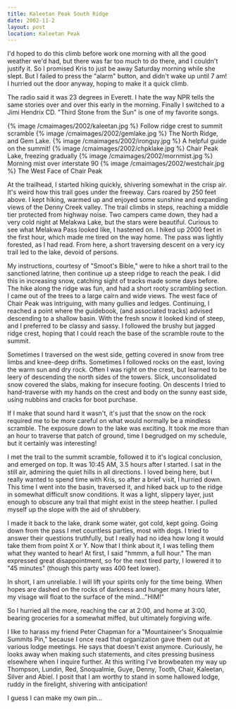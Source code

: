 ```yaml
---
title: Kaleetan Peak South Ridge
date: 2002-11-2
layout: post
location: Kaleetan Peak
---
```


I'd hoped to do this climb before work one morning with all the good
weather we'd had, but there was far too much to do there, and I
couldn't justify it. So I promised Kris to just be away Saturday
morning while she slept. But I failed to press the "alarm" button, and
didn't wake up until 7 am! I hurried out the door anyway, hoping to
make it a quick climb.


The radio said it was 23 degrees in Everett. I hate the way NPR tells
the same stories over and over this early in the morning. Finally I
switched to a Jimi Hendrix CD.  "Third Stone from the Sun" is one of
my favorite songs.


{% image /cmaimages/2002/kaleetan.jpg %}
Follow ridge crest to summit scramble
{% image /cmaimages/2002/gemlake.jpg %}
The North Ridge, and Gem Lake.
{% image /cmaimages/2002/ironguy.jpg %}
A helpful guide on the summit!
{% image /cmaimages/2002/chpklake.jpg %}
Chair Peak Lake, freezing gradually
{% image /cmaimages/2002/mornmist.jpg %}
Morning mist over interstate 90
{% image /cmaimages/2002/westchair.jpg %}
The West Face of Chair Peak

At the trailhead, I started hiking quickly, shivering somewhat in the
crisp air.  It's weird how this trail goes under the freeway. Cars
roared by 250 feet above.  I kept hiking, warmed up and enjoyed some
sunshine and expanding views of the Denny Creek valley. The trail
climbs in steps, reaching a middle tier protected from highway
noise. Two campers came down, they had a very cold night at Melakwa
Lake, but the stars were beautiful. Curious to see what Melakwa Pass
looked like, I hastened on. I hiked up 2000 feet in the first hour,
which made me tired on the way home. The pass was lightly forested, as
I had read. From here, a short traversing descent on a very icy trail
led to the lake, devoid of persons.


My instructions, courtesy of "Smoot's Bible," were to hike a short
trail to the sanctioned latrine, then continue up a steep ridge to
reach the peak. I did this in increasing snow, catching sight of
tracks made some days before. The hike along the ridge was fun, and
had a short rooty scrambling section. I came out of the trees to a
large cairn and wide views. The west face of Chair Peak was
intriguing, with many gullies and ledges. Continuing, I reached a
point where the guidebook, (and associated tracks) advised descending
to a shallow basin. With the fresh snow it looked kind of steep, and I
preferred to be classy and sassy. I followed the brushy but jagged
ridge crest, hoping that I could reach the base of the scramble route
to the summit.


Sometimes I traversed on the west side, getting covered in snow from
tree limbs and knee-deep drifts. Sometimes I followed rocks on the
east, loving the warm sun and dry rock. Often I was right on the
crest, but learned to be leery of descending the north sides of the
towers. Slick, unconsolidated snow covered the slabs, making for
insecure footing. On descents I tried to hand-traverse with my hands
on the crest and body on the sunny east side, using nubbins and cracks
for boot purchase.


If I make that sound hard it wasn't, it's just that the snow on the
rock required me to be more careful on what would normally be a
mindless scramble. The exposure down to the lake was exciting. It took
me more than an hour to traverse that patch of ground, time I
begrudged on my schedule, but it certainly was interesting!


I met the trail to the summit scramble, followed it to it's logical
conclusion, and emerged on top. It was 10:45 AM, 3.5 hours after I
started. I sat in the still air, admiring the quiet hills in all
directions. I loved being here, but I really wanted to spend time with
Kris, so after a brief visit, I hurried down. This time I went into
the basin, traversed it, and hiked back up to the ridge in somewhat
difficult snow conditions. It was a light, slippery layer, just enough
to obscure any trail that might exist in the steep heather. I pulled
myself up the slope with the aid of shrubbery.


I made it back to the lake, drank some water, got cold, kept
going. Going down from the pass I met countless parties, most with
dogs. I tried to answer their questions truthfully, but I really had
no idea how long it would take them from point X or Y.  Now that I
think about it, I was telling them what they wanted to hear! At first,
I said "hmmm, a full hour." The man expressed great disappointment, so
for the next tired party, I lowered it to "45 minutes" (though this
party was 400 feet lower).


In short, I am unreliable. I will lift your spirits only for the time
being.  When hopes are dashed on the rocks of darkness and hunger many
hours later, my visage will float to the surface of the mind..."HIM!"


So I hurried all the more, reaching the car at 2:00, and home at 3:00,
bearing groceries for a somewhat miffed, but ultimately forgiving
wife.


I like to harass my friend Peter Chapman for a "Mountaineer's
Snoqualmie Summits Pin," because I once read that organization gave
them out at various lodge meetings.  He says that doesn't exist
anymore. Curiously, he looks away when making such statements, and
cites pressing business elsewhere when I inquire further. At this
writing I've browbeaten my way up Thompson, Lundin, Red, Snoqualmie,
Guye, Denny, Tooth, Chair, Kaleetan, Silver and Abiel. I posit that I
am worthy to stand in some hallowed lodge, ruddy in the firelight,
shivering with anticipation!

I guess I can make my own pin...

